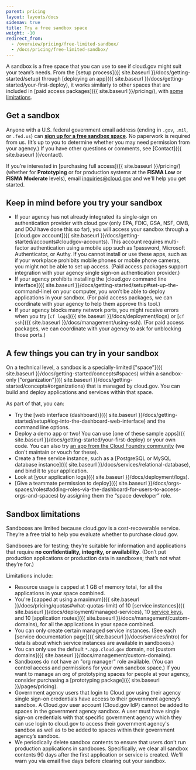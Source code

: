 ```yaml
---
parent: pricing
layout: layouts/docs
sidenav: true
title: Try a free sandbox space
weight: -10
redirect_from:
  - /overview/pricing/free-limited-sandbox/
  - /docs/pricing/free-limited-sandbox/
---
```


A sandbox is a free space that you can use to see if cloud.gov might suit your team’s needs. From the [setup process]({{ site.baseurl }}/docs/getting-started/setup) through [deploying an app]({{ site.baseurl }}/docs/getting-started/your-first-deploy), it works similarly to other spaces that are included in [paid access packages]({{ site.baseurl }}/pricing/), with [some limitations](#sandbox-limitations).

## Get a sandbox

Anyone with a U.S. federal government email address (ending in `.gov`, `.mil`, or `.fed.us`) can [**sign up for a free sandbox space**](https://account.fr.cloud.gov/signup). No paperwork is required from us. (It’s up to you to determine whether you may need permission from your agency.) If you have other questions or comments, see [Contact]({{ site.baseurl }}/contact).

If you’re interested in [purchasing full access]({{ site.baseurl }}/pricing/) (whether for **Prototyping** or for production systems at the **FISMA Low** or **FISMA Moderate** levels), email [inquiries@cloud.gov](mailto:inquiries@cloud.gov) and we'll help you get started.

## Keep in mind before you try your sandbox

* If your agency has not already integrated its single-sign on authentication provider with cloud.gov (only EPA, FDIC, GSA, NSF, OMB, and DOJ have done this so far), you will access your sandbox through a [cloud.gov account]({{ site.baseurl }}/docs/getting-started/accounts#cloudgov-accounts). This account requires multi-factor authentication using a mobile app such as 1password, Microsoft Authenticator, or Authy. If you cannot install or use these apps, such as if your workplace prohibits mobile phones or mobile phone cameras, you might not be able to set up access. (Paid access packages support integration with your agency single sign-on authentication provider.)
* If your agency prohibits installing the [cloud.gov command line interface]({{ site.baseurl }}/docs/getting-started/setup#set-up-the-command-line) on your computer, you won’t be able to deploy applications in your sandbox. (For paid access packages, we can coordinate with your agency to help them approve this tool.)
* If your agency blocks many network ports, you might receive errors when you try [`cf logs`]({{ site.baseurl }}/docs/deployment/logs) or [`cf ssh`]({{ site.baseurl }}/docs/management/using-ssh). (For paid access packages, we can coordinate with your agency to ask for unblocking those ports.)

## A few things you can try in your sandbox

On a technical level, a sandbox is a specially-limited ["space"]({{ site.baseurl }}/docs/getting-started/concepts#spaces) within a sandbox-only ["organization"]({{ site.baseurl }}/docs/getting-started/concepts#organizations) that is managed by cloud.gov. You can build and deploy applications and services within that space.

As part of that, you can:

* Try the [web interface (dashboard)]({{ site.baseurl }}/docs/getting-started/setup#log-into-the-dashboard-web-interface) and the command line options.
* Deploy a demo app or two! You can use [one of these sample apps]({{ site.baseurl }}/docs/getting-started/your-first-deploy) or your own code. You can also try [an app from the Cloud Foundry community](https://github.com/cloudfoundry-samples) (we don't maintain or vouch for these).
* Create a free service instance, such as a [PostgreSQL or MySQL database instance]({{ site.baseurl }}/docs/services/relational-database), and bind it to your application.
* Look at [your application logs]({{ site.baseurl }}/docs/deployment/logs).
* [Give a teammate permission to deploy]({{ site.baseurl }}/docs/orgs-spaces/roles#adding-roles-via-the-dashboard-for-users-to-access-orgs-and-spaces) by assigning them the “space developer” role.

## Sandbox limitations

Sandboxes are limited because cloud.gov is a cost-recoverable service. They’re a free trial to help you evaluate whether to purchase cloud.gov.

Sandboxes are for testing; they’re suitable for information and applications that require **no confidentiality, integrity, or availability**. (Don’t put production applications or production data in sandboxes; that’s not what they’re for.)

Limitations include:

* Resource usage is capped at 1 GB of memory total, for all the applications in your space combined.
* You're [capped at using a maximum]({{ site.baseurl }}/docs/pricing/quotas#what-quotas-limit) of 10 [service instances]({{ site.baseurl }}/docs/deployment/managed-services), 10 [service keys](https://docs.cloudfoundry.org/devguide/services/service-keys.html), and 10 [application routes]({{ site.baseurl }}/docs/management/custom-domains), for all the applications in your space combined.
* You can only create certain managed service instances. (See each [service documentation page]({{ site.baseurl }}/docs/services/intro) for details about which service instances are available in sandboxes.)
* You can only use the default `*.app.cloud.gov` domain, not [custom domains]({{ site.baseurl }}/docs/management/custom-domains).
* Sandboxes do not have an "org manager" role available. (You can control access and permissions for your own sandbox space.) If you want to manage an org of prototyping spaces for people at your agency, consider purchasing a [prototyping package]({{ site.baseurl }}/pages/pricing).
* Government agency users that login to Cloud.gov using their agency single sign-on credentials have access to their government agency’s sandbox. A Cloud.gov user account (Cloud.gov IdP) cannot be added to spaces in the government agency sandbox. A user must have single sign-on credentials with that specific government agency which they can use login to cloud.gov to access their government agency's sandbox as well as to be added to spaces within their government agency’s sandbox.
* We periodically delete sandbox contents to ensure that users don't run production applications in sandboxes. Specifically, we clear all sandbox contents 90 days after the first application or service is created. We'll warn you via email five days before clearing out your sandbox.
